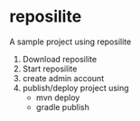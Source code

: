 # reposilite
A sample project using reposilite

1. Download reposilite
2. Start reposilite
3. create admin account
4. publish/deploy project using
    * mvn deploy
    * gradle publish
